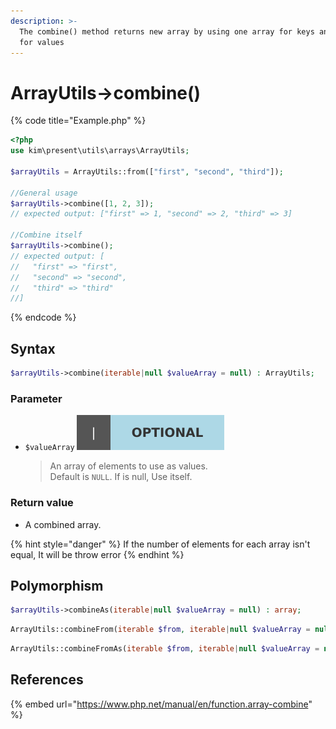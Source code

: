 ```yaml
---
description: >-
  The combine() method returns new array by using one array for keys and another
  for values
---
```


# ArrayUtils-&gt;combine\(\)

{% code title="Example.php" %}
```php
<?php
use kim\present\utils\arrays\ArrayUtils;

$arrayUtils = ArrayUtils::from(["first", "second", "third"]);

//General usage
$arrayUtils->combine([1, 2, 3]);
// expected output: ["first" => 1, "second" => 2, "third" => 3]

//Combine itself
$arrayUtils->combine();
// expected output: [
//   "first" => "first", 
//   "second" => "second", 
//   "third" => "third"
//]
```
{% endcode %}

## Syntax

```php
$arrayUtils->combine(iterable|null $valueArray = null) : ArrayUtils;
```

### Parameter

* `$valueArray` ![](../.gitbook/assets/badge_optional.svg) 

  > An array of elements to use as values.  
  > Default is `NULL`. If is null, Use itself.

### Return value

*  A combined array.

{% hint style="danger" %}
If the number of elements for each array isn't equal, It will be throw error
{% endhint %}

## Polymorphism

```php
$arrayUtils->combineAs(iterable|null $valueArray = null) : array;
```

```php
ArrayUtils::combineFrom(iterable $from, iterable|null $valueArray = null) : ArrayUtils;
```

```php
ArrayUtils::combineFromAs(iterable $from, iterable|null $valueArray = null) : array;
```

## References

{% embed url="https://www.php.net/manual/en/function.array-combine" %}



